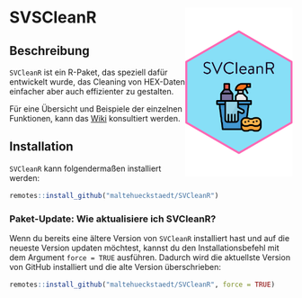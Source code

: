 # SVSCleanR <img src="img/SVCleanR_Logo.svg" align="right" height="300" /></a>

## Beschreibung  
`SVCleanR` ist ein R-Paket, das speziell dafür entwickelt wurde, das Cleaning von HEX-Daten einfacher aber auch effizienter zu gestalten.

Für eine Übersicht und Beispiele der einzelnen Funktionen, kann das [Wiki](https://github.com/maltehueckstaedt/SVCleanR/wiki) konsultiert werden.

## Installation

`SVCleanR` kann folgendermaßen installiert werden:

```r
remotes::install_github("maltehueckstaedt/SVCleanR")
```

### Paket-Update: Wie aktualisiere ich SVCleanR?

Wenn du bereits eine ältere Version von `SVCleanR` installiert hast und auf die neueste Version updaten möchtest, kannst du den Installationsbefehl mit dem Argument `force = TRUE` ausführen. Dadurch wird die aktuellste Version von GitHub installiert und die alte Version überschrieben:

```r
remotes::install_github("maltehueckstaedt/SVCleanR", force = TRUE)
```
